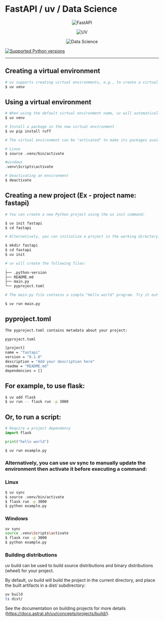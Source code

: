# FastAPI / uv / Data Science

<p align="center">
  <img src="https://fastapi.tiangolo.com/img/logo-margin/logo-teal.png" alt="FastAPI">
</p>
<p align="center">
  <img src="https://docs.astral.sh/uv/assets/logo-letter.svg" alt="UV">
</p>
<p align="center">
  <img src="https://img.favpng.com/16/15/2/data-science-machine-learning-data-analysis-png-favpng-KNXS0CX59QEHyqU2kqV7aL3pq.jpg" alt="Data Science">
</p>



<p align="left">
<a href="https://pypi.org/project/fastapi" target="_blank">
    <img src="https://img.shields.io/pypi/pyversions/fastapi.svg?color=%2334D058" alt="Supported Python versions">
</a>

</p>

---

## Creating a virtual environment

```bash
# uv supports creating virtual environments, e.g., to create a virtual environment at .venv:
$ uv venv
```

## Using a virtual environment

```bash
# When using the default virtual environment name, uv will automatically find and use the virtual environment during subsequent invocations.
$ uv venv

# Install a package in the new virtual environment
$ uv pip install ruff

# The virtual environment can be "activated" to make its packages available:

# Linux
$ source .venv/bin/activate

#windows
.venv\Scripts\activate

# Deactivating an environment
$ deactivate

```

## Creating a new project (Ex - project name: fastapi)

```bash
# You can create a new Python project using the uv init command:

$ uv init fastapi
$ cd fastapi

# Alternatively, you can initialize a project in the working directory:

$ mkdir fastapi
$ cd fastapi
$ uv init

# uv will create the following files:
.
├── .python-version
├── README.md
├── main.py
└── pyproject.toml

# The main.py file contains a simple "Hello world" program. Try it out with uv run:

$ uv run main.py
```

## pyproject.toml
```bash
The pyproject.toml contains metadata about your project:

pyproject.toml

[project]
name = "fastapi"
version = "0.1.0"
description = "Add your description here"
readme = "README.md"
dependencies = []
```

## For example, to use flask:
```bash
$ uv add flask
$ uv run -- flask run -p 3000
```

## Or, to run a script:
```python
# Require a project dependency
import flask

print("hello world")
```
```bash
$ uv run example.py
```
### Alternatively, you can use uv sync to manually update the environment then activate it before executing a command:

### Linux
```bash
$ uv sync
$ source .venv/bin/activate
$ flask run -p 3000
$ python example.py
```

### Windows
```bash
uv sync
source .venv\Scripts\activate
$ flask run -p 3000
$ python example.py
```

### Building distributions
uv build can be used to build source distributions and binary distributions (wheel) for your project.

By default, uv build will build the project in the current directory, and place the built artifacts in a dist/ subdirectory:

```bash
uv build
ls dist/
```
See the documentation on building projects for more details (https://docs.astral.sh/uv/concepts/projects/build/).